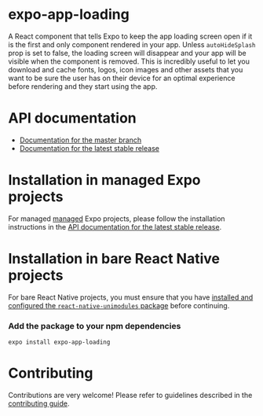 # expo-app-loading

A React component that tells Expo to keep the app loading screen open if it is the first and only component rendered in your app. Unless `autoHideSplash` prop is set to false, the loading screen will disappear and your app will be visible when the component is removed.
This is incredibly useful to let you download and cache fonts, logos, icon images and other assets that you want to be sure the user has on their device for an optimal experience before rendering and they start using the app.

# API documentation

- [Documentation for the master branch](https://github.com/expo/expo/blob/master/docs/pages/versions/unversioned/sdk/app-loading.md)
- [Documentation for the latest stable release](https://docs.expo.io/versions/latest/sdk/app-loading/)

# Installation in managed Expo projects

For managed [managed](https://docs.expo.io/versions/latest/introduction/managed-vs-bare/) Expo projects, please follow the installation instructions in the [API documentation for the latest stable release](https://docs.expo.io/versions/latest/sdk/app-loading/).

# Installation in bare React Native projects

For bare React Native projects, you must ensure that you have [installed and configured the `react-native-unimodules` package](https://github.com/expo/expo/tree/master/packages/react-native-unimodules) before continuing.

### Add the package to your npm dependencies

```
expo install expo-app-loading
```

# Contributing

Contributions are very welcome! Please refer to guidelines described in the [contributing guide](https://github.com/expo/expo#contributing).
